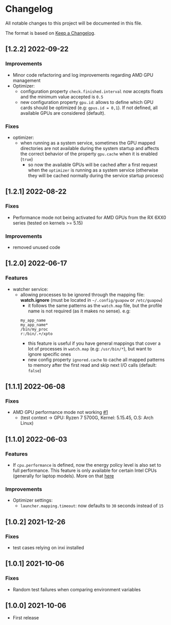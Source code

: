 # Changelog
All notable changes to this project will be documented in this file.


The format is based on [Keep a Changelog](https://keepachangelog.com/en/1.0.0/).

## [1.2.2] 2022-09-22
### Improvements
- Minor code refactoring and log improvements regarding AMD GPU management
- Optimizer:
  - configuration property `check.finished.interval` now accepts floats and the minimum value accepted is `0.5`
  - new configuration property `gpu.id`: allows to define which GPU cards should be optimized (e.g: `gpus.id = 0,1`). If not defined, all available GPUs are considered (default).

### Fixes
- optimizer:
  - when running as a system service, sometimes the GPU mapped directories are not available during the system startup and affects the correct behavior of the property `gpu.cache` when it is enabled (`true`)
     - so now the available GPUs will be cached after a first request when the `optimizer` is running as a system service (otherwise they will be cached normally during the service startup process)

## [1.2.1] 2022-08-22
### Fixes
- Performance mode not being activated for AMD GPUs from the RX 6XX0 series (tested on kernels >= 5.15)

### Improvements
- removed unused code

## [1.2.0] 2022-06-17

### Features
- watcher service:
  - allowing processes to be ignored through the mapping file: **watch.ignore** (must be located in `~/.config/guapow` or `/etc/guapow`)
    - it follows the same patterns as the `watch.map` file, but the profile name is not required (as it makes no sense). e.g:
    ```
    my_app_name
    my_app_name*  
    /bin/my_proc
    r:/bin/.+/xpto
    ```
    - this feature is useful if you have general mappings that cover a lot of processes in `watch.map` (e.g: `/usr/bin/*`), but want to ignore specific ones
    - new config property `ignored.cache` to cache all mapped patterns to memory after the first read and skip next I/O calls (default: `false`) 


## [1.1.1] 2022-06-08

### Fixes
- AMD GPU performance mode not working [#1](https://github.com/vinifmor/guapow/issues/1)
  - (test context -> GPU: Ryzen 7 5700G, Kernel: 5.15.45, O.S: Arch Linux)


## [1.1.0] 2022-06-03

### Features
- If `cpu.performance` is defined, now the energy policy level is also set to full performance. This feature is only available for certain Intel CPUs (generally for laptop models). More on that [here](https://github.com/vinifmor/guapow#opt_cpu_epl)

### Improvements
- Optimizer settings:
  - `launcher.mapping.timeout`: now defaults to `30` seconds instead of `15`

## [1.0.2] 2021-12-26

### Fixes
- test cases relying on inxi installed

## [1.0.1] 2021-10-06

### Fixes
- Random test failures when comparing environment variables


## [1.0.0] 2021-10-06
- First release
